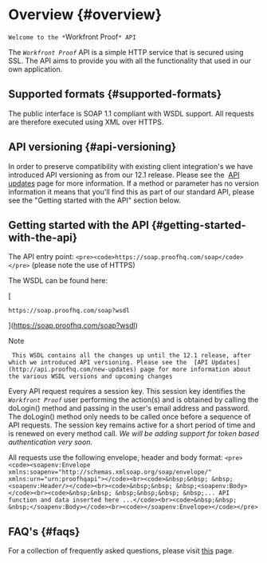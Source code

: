 


# Overview {#overview}

`Welcome to the *`Workfront Proof`* API` 


The *`Workfront Proof`* API is a simple HTTP service that is secured using SSL. The API aims to provide you with all the functionality that used in our own application.


## Supported formats {#supported-formats}

The public interface is SOAP 1.1 compliant with WSDL support.&nbsp;All requests are therefore&nbsp;executed&nbsp;using XML over HTTPS.


## API versioning {#api-versioning}

In order to preserve compatibility with existing client&nbsp;integration's&nbsp;we have introduced API versioning as from our 12.1 release. Please see the&nbsp; [API updates](http://api.proofhq.com/new-updates) page for more information. If a method or parameter has no version information it means that you'll find this as part of our standard API, please see the "Getting started with the API" section below.


## Getting started with the API {#getting-started-with-the-api}

The API entry point:
`<pre><code>https://soap.proofhq.com/soap</code></pre>`  (please note the use of HTTPS)


The&nbsp;WSDL can be found here:


[

```
https://soap.proofhq.com/soap?wsdl
```

](https://soap.proofhq.com/soap?wsdl) 


>[!NOTE]
>
>` This WSDL contains all the changes up until the 12.1 release, after which we introduced API versioning. Please see the  [API Updates](http://api.proofhq.com/new-updates) page for more information about the various WSDL versions and upcoming changes` 


Every API request requires a session key. This session key identifies the *`Workfront Proof`* user performing the action(s) and is obtained by calling the doLogin() method and passing in the user's email address and password. The doLogin() method only needs to be called once before a sequence of API requests. The session key remains active for a short period of time and is renewed on every method call.&nbsp;*We will be adding support for token based authentication very soon.*


All requests use the following envelope, header and body format:
`<pre><code><soapenv:Envelope xmlns:soapenv="http://schemas.xmlsoap.org/soap/envelope/" xmlns:urn="urn:proofhqapi"></code><br><code>&nbsp;&nbsp; &nbsp;<soapenv:Header/></code><br><code>&nbsp;&nbsp; &nbsp;<soapenv:Body></code><br><code>&nbsp;&nbsp; &nbsp;&nbsp;&nbsp; &nbsp;... API function and data inserted here ...</code><br><code>&nbsp;&nbsp; &nbsp;</soapenv:Body></code><br><code></soapenv:Envelope></code></pre>` 

## FAQ's {#faqs}

For a collection of frequently asked questions, please visit [this](http://api.proofhq.com/faqs) page.
